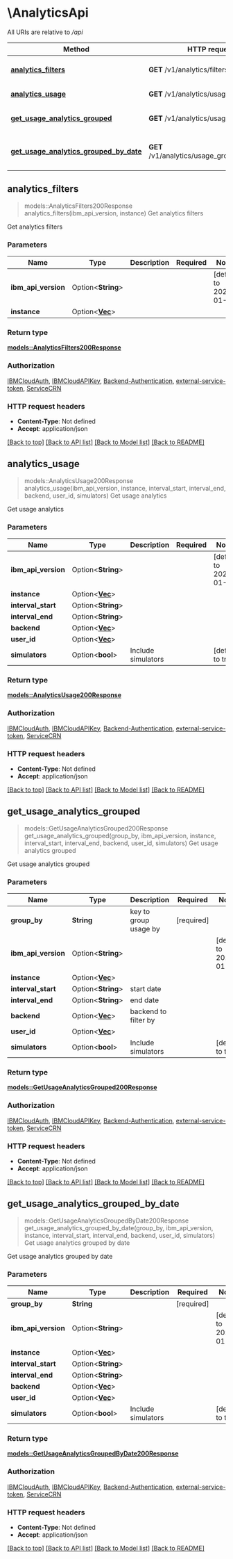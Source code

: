 # \AnalyticsApi

All URIs are relative to */api*

Method | HTTP request | Description
------------- | ------------- | -------------
[**analytics_filters**](AnalyticsApi.md#analytics_filters) | **GET** /v1/analytics/filters | Get analytics filters
[**analytics_usage**](AnalyticsApi.md#analytics_usage) | **GET** /v1/analytics/usage | Get usage analytics
[**get_usage_analytics_grouped**](AnalyticsApi.md#get_usage_analytics_grouped) | **GET** /v1/analytics/usage_grouped | Get usage analytics grouped
[**get_usage_analytics_grouped_by_date**](AnalyticsApi.md#get_usage_analytics_grouped_by_date) | **GET** /v1/analytics/usage_grouped_by_date | Get usage analytics grouped by date



## analytics_filters

> models::AnalyticsFilters200Response analytics_filters(ibm_api_version, instance)
Get analytics filters

Get analytics filters

### Parameters


Name | Type | Description  | Required | Notes
------------- | ------------- | ------------- | ------------- | -------------
**ibm_api_version** | Option<**String**> |  |  |[default to 2025-01-01]
**instance** | Option<[**Vec<String>**](String.md)> |  |  |

### Return type

[**models::AnalyticsFilters200Response**](analytics_filters_200_response.md)

### Authorization

[IBMCloudAuth](../README.md#IBMCloudAuth), [IBMCloudAPIKey](../README.md#IBMCloudAPIKey), [Backend-Authentication](../README.md#Backend-Authentication), [external-service-token](../README.md#external-service-token), [ServiceCRN](../README.md#ServiceCRN)

### HTTP request headers

- **Content-Type**: Not defined
- **Accept**: application/json

[[Back to top]](#) [[Back to API list]](../README.md#documentation-for-api-endpoints) [[Back to Model list]](../README.md#documentation-for-models) [[Back to README]](../README.md)


## analytics_usage

> models::AnalyticsUsage200Response analytics_usage(ibm_api_version, instance, interval_start, interval_end, backend, user_id, simulators)
Get usage analytics

Get usage analytics

### Parameters


Name | Type | Description  | Required | Notes
------------- | ------------- | ------------- | ------------- | -------------
**ibm_api_version** | Option<**String**> |  |  |[default to 2025-01-01]
**instance** | Option<[**Vec<String>**](String.md)> |  |  |
**interval_start** | Option<**String**> |  |  |
**interval_end** | Option<**String**> |  |  |
**backend** | Option<[**Vec<String>**](String.md)> |  |  |
**user_id** | Option<[**Vec<String>**](String.md)> |  |  |
**simulators** | Option<**bool**> | Include simulators |  |[default to true]

### Return type

[**models::AnalyticsUsage200Response**](analytics_usage_200_response.md)

### Authorization

[IBMCloudAuth](../README.md#IBMCloudAuth), [IBMCloudAPIKey](../README.md#IBMCloudAPIKey), [Backend-Authentication](../README.md#Backend-Authentication), [external-service-token](../README.md#external-service-token), [ServiceCRN](../README.md#ServiceCRN)

### HTTP request headers

- **Content-Type**: Not defined
- **Accept**: application/json

[[Back to top]](#) [[Back to API list]](../README.md#documentation-for-api-endpoints) [[Back to Model list]](../README.md#documentation-for-models) [[Back to README]](../README.md)


## get_usage_analytics_grouped

> models::GetUsageAnalyticsGrouped200Response get_usage_analytics_grouped(group_by, ibm_api_version, instance, interval_start, interval_end, backend, user_id, simulators)
Get usage analytics grouped

Get usage analytics grouped

### Parameters


Name | Type | Description  | Required | Notes
------------- | ------------- | ------------- | ------------- | -------------
**group_by** | **String** | key to group usage by | [required] |
**ibm_api_version** | Option<**String**> |  |  |[default to 2025-01-01]
**instance** | Option<[**Vec<String>**](String.md)> |  |  |
**interval_start** | Option<**String**> | start date |  |
**interval_end** | Option<**String**> | end date |  |
**backend** | Option<[**Vec<String>**](String.md)> | backend to filter by |  |
**user_id** | Option<[**Vec<String>**](String.md)> |  |  |
**simulators** | Option<**bool**> | Include simulators |  |[default to true]

### Return type

[**models::GetUsageAnalyticsGrouped200Response**](get_usage_analytics_grouped_200_response.md)

### Authorization

[IBMCloudAuth](../README.md#IBMCloudAuth), [IBMCloudAPIKey](../README.md#IBMCloudAPIKey), [Backend-Authentication](../README.md#Backend-Authentication), [external-service-token](../README.md#external-service-token), [ServiceCRN](../README.md#ServiceCRN)

### HTTP request headers

- **Content-Type**: Not defined
- **Accept**: application/json

[[Back to top]](#) [[Back to API list]](../README.md#documentation-for-api-endpoints) [[Back to Model list]](../README.md#documentation-for-models) [[Back to README]](../README.md)


## get_usage_analytics_grouped_by_date

> models::GetUsageAnalyticsGroupedByDate200Response get_usage_analytics_grouped_by_date(group_by, ibm_api_version, instance, interval_start, interval_end, backend, user_id, simulators)
Get usage analytics grouped by date

Get usage analytics grouped by date

### Parameters


Name | Type | Description  | Required | Notes
------------- | ------------- | ------------- | ------------- | -------------
**group_by** | **String** |  | [required] |
**ibm_api_version** | Option<**String**> |  |  |[default to 2025-01-01]
**instance** | Option<[**Vec<String>**](String.md)> |  |  |
**interval_start** | Option<**String**> |  |  |
**interval_end** | Option<**String**> |  |  |
**backend** | Option<[**Vec<String>**](String.md)> |  |  |
**user_id** | Option<[**Vec<String>**](String.md)> |  |  |
**simulators** | Option<**bool**> | Include simulators |  |[default to true]

### Return type

[**models::GetUsageAnalyticsGroupedByDate200Response**](get_usage_analytics_grouped_by_date_200_response.md)

### Authorization

[IBMCloudAuth](../README.md#IBMCloudAuth), [IBMCloudAPIKey](../README.md#IBMCloudAPIKey), [Backend-Authentication](../README.md#Backend-Authentication), [external-service-token](../README.md#external-service-token), [ServiceCRN](../README.md#ServiceCRN)

### HTTP request headers

- **Content-Type**: Not defined
- **Accept**: application/json

[[Back to top]](#) [[Back to API list]](../README.md#documentation-for-api-endpoints) [[Back to Model list]](../README.md#documentation-for-models) [[Back to README]](../README.md)

